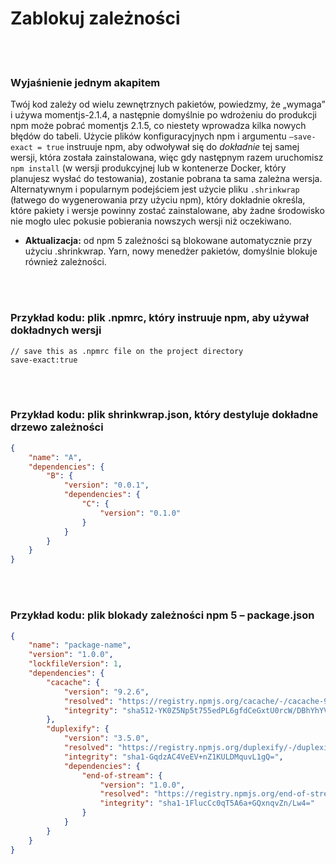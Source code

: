 # Zablokuj zależności

<br/><br/>

### Wyjaśnienie jednym akapitem

Twój kod zależy od wielu zewnętrznych pakietów, powiedzmy, że „wymaga” i używa momentjs-2.1.4, a następnie domyślnie po wdrożeniu do produkcji npm może pobrać momentjs 2.1.5, co niestety wprowadza kilka nowych błędów do tabeli. Użycie plików konfiguracyjnych npm i argumentu ``–save-exact = true`` instruuje npm, aby odwoływał się do *dokładnie* tej samej wersji, która została zainstalowana, więc gdy następnym razem uruchomisz ``npm install`` (w wersji produkcyjnej lub w kontenerze Docker, który planujesz wysłać do testowania), zostanie pobrana ta sama zależna wersja. Alternatywnym i popularnym podejściem jest użycie pliku `.shrinkwrap` (łatwego do wygenerowania przy użyciu npm), który dokładnie określa, które pakiety i wersje powinny zostać zainstalowane, aby żadne środowisko nie mogło ulec pokusie pobierania nowszych wersji niż oczekiwano.

* **Aktualizacja:** od npm 5 zależności są blokowane automatycznie przy użyciu .shrinkwrap. Yarn, nowy menedżer pakietów, domyślnie blokuje również zależności.

<br/><br/>

### Przykład kodu: plik .npmrc, który instruuje npm, aby używał dokładnych wersji

```npmrc
// save this as .npmrc file on the project directory
save-exact:true
```

<br/><br/>

### Przykład kodu: plik shrinkwrap.json, który destyluje dokładne drzewo zależności

```json
{
    "name": "A",
    "dependencies": {
        "B": {
            "version": "0.0.1",
            "dependencies": {
                "C": {
                    "version": "0.1.0"
                }
            }
        }
    }
}
```

<br/><br/>

### Przykład kodu: plik blokady zależności npm 5 – package.json

```json
{
    "name": "package-name",
    "version": "1.0.0",
    "lockfileVersion": 1,
    "dependencies": {
        "cacache": {
            "version": "9.2.6",
            "resolved": "https://registry.npmjs.org/cacache/-/cacache-9.2.6.tgz",
            "integrity": "sha512-YK0Z5Np5t755edPL6gfdCeGxtU0rcW/DBhYhYVDckT+7AFkCCtedf2zru5NRbBLFk6e7Agi/RaqTOAfiaipUfg=="
        },
        "duplexify": {
            "version": "3.5.0",
            "resolved": "https://registry.npmjs.org/duplexify/-/duplexify-3.5.0.tgz",
            "integrity": "sha1-GqdzAC4VeEV+nZ1KULDMquvL1gQ=",
            "dependencies": {
                "end-of-stream": {
                    "version": "1.0.0",
                    "resolved": "https://registry.npmjs.org/end-of-stream/-/end-of-stream-1.0.0.tgz",
                    "integrity": "sha1-1FlucCc0qT5A6a+GQxnqvZn/Lw4="
                }
            }
        }
    }
}
```
